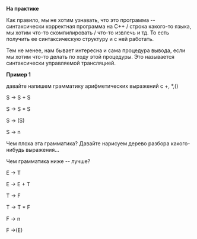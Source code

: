 **На практике**

Как правило, мы не хотим узнавать, что это программа -- синтаксически корректная программа на C++ / строка какого-то языка, мы хотим что-то скомпилировать / что-то извлечь и тд.
То есть получить ее синтаксическую структуру и с ней работать.

Тем не менее, нам бывает интересна и сама процедура вывода, если мы хотим что-то делать по ходу этой процедуры. Это называется синтаксически управляемой трансляцией.

**Пример 1**

давайте напишем грамматику арифметических выражений с +, *,()

S -> S + S

S -> S * S

S -> (S)

S -> n

Чем плоха эта грамматика? Давайте нарисуем дерево разбора какого-нибудь выражения...

Чем грамматика ниже -- лучше?

E -> T

E -> E + T

T -> F

T -> T * F

F -> n

F ->(E)



